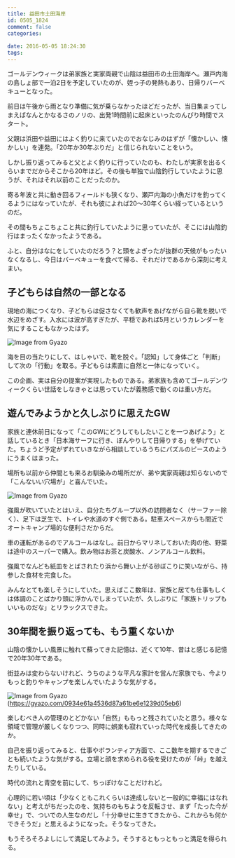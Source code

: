```yaml
---
title: 益田市土田海岸
id: 0505_1824
comment: false
categories:
   
date: 2016-05-05 18:24:30
tags:
---
```


ゴールデンウィークは弟家族と実家両親で山陰は益田市の土田海岸へ。瀬戸内海の島しょ部で一泊2日を予定していたのが、姪っ子の発熱もあり、日帰りバーベキューとなった。

前日は午後から雨となり準備に気が乗らなかったほどだったが、当日集まってしまえばなんとかなるさのノリの、出発1時間前に起床といったのんびり時間でスタート。

<!--more-->

父親は浜田や益田にはよく釣りに来ていたのでおなじみのはずが「懐かしい、懐かしい」を連発。「20年か30年ぶりだ」と信じられないことをいう。

しかし振り返ってみると父とよく釣りに行っていたのも、わたしが実家を出るくらいまでだからそこから20年ほど。その後も単独で山陰釣行していたように思うが、それはそれ以前のことだったのか。

寄る年波と共に動き回るフィールドも狭くなり、瀬戸内海の小魚だけを釣ってくるようにはなっていたが、それも彼によれば20〜30年くらい経っているというのだ。

その間もちょこちょこと共に釣行していたように思っていたが、そこには山陰釣行はまったくなかったようである。

ふと、自分はなにをしていたのだろう？と頭をよぎったが抜群の天候がもったいなくなるし、今日はバーベキューを食べて帰る、それだけであるから深刻に考えまい。

## 子どもらは自然の一部となる

現地の海につくなり、子どもらは促さなくても歓声をあげながら自ら靴を脱いで水辺をめざす。入水には波が高すぎたが、平穏であれば5月というカレンダーを気にすることもなかったはず。

![Image from Gyazo](https://i.gyazo.com/c616db026e6b70d1f83124b67916dbe2.jpg)

海を目の当たりにして、はしゃいで、靴を脱ぐ。「認知」して身体ごと「判断」して次の「行動」を取る。子どもらは素直に自然と一体になっていく。

この企画、実は自分の提案が実現したものである。弟家族も含めてゴールデンウィークくらい世話をしなきゃとは思っていたが義務感で動くのは重い方だ。

## 遊んでみようかと久しぶりに思えたGW

家族と連休前日になって「このGWにどうしてもしたいことを一つあげよう」と話しているとき「日本海サーフに行き、ぼんやりして日帰りする」を挙げていた。ちょうど予定がずれていきながら相談しているうちにパズルのピースのようにうまくはまった。

場所も以前から仲間とも来るお馴染みの場所だが、弟や実家両親は知らないので「こんないい穴場が」と喜んでいた。

![Image from Gyazo](https://i.gyazo.com/31cfce7dd288027fbd46fa94b324d139.jpg)

強風が吹いていたとはいえ、自分たちグループ以外の訪問者なく（サーファー除く）、足下は芝生で、トイレや水道のすぐ側である。駐車スペースからも間近でオートキャンプ場的な便利さだからだ。

車の運転があるのでアルコールはなし。前日からマリネしておいた肉の他、野菜は途中のスーパーで購入。飲み物はお茶と炭酸水、ノンアルコール飲料。

強風でなんども紙皿をとばされたり浜から舞い上がる砂ぼこりに笑いながら、持参した食材を完食した。

みんなとても楽しそうにしていた。思えばここ数年は、家族と居ても仕事もしくは体調のことばかり頭に浮かんでしまっていたが、久しぶりに「家族トリップもいいものだな」とリラックスできた。

## 30年間を振り返っても、もう重くないか

山陰の懐かしい風景に触れて蘇ってきた記憶は、近くて10年、昔はと感じる記憶で20年30年である。

街並みは変わらないけれど、うちのような平凡な家計を営んだ家族でも、今よりもっと釣りやキャンプを楽しんでいたような気がする。

![Image from Gyazo](https://i.gyazo.com/0934e61a4536d87a61be6e1239d05eb6.jpg)(https://gyazo.com/0934e61a4536d87a61be6e1239d05eb6)

楽しむべき人の管理のとどかない「自然」ももっと残されていたと思う。様々な領域で管理が厳しくなりつつ、同時に娯楽も寂れていった時代を成長してきたのか。

自己を振り返ってみると、仕事やボランティア方面で、ここ数年を期するできごとも続いたような気がする。立場と顔を求められる役を受けたのが「峠」を越えたりしている。

時代の流れと青空を前にして、ちっぽけなことだけれど。

心理的に若い頃は「少なくともこれくらいは達成しないと一般的に幸福にはなれない」と考えがちだったのを、気持ちのもちようを反転させ、まず「たった今が幸せ」で、ついでの人生なのだし「十分幸せに生きてきたから、これからも何かできそうだ」と思えるようになった。そうなってきた。

もうそろそろよしにして満足してみよう。そうするともっともっと満足を得られる。